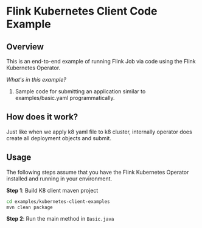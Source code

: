 <!--
Licensed to the Apache Software Foundation (ASF) under one
or more contributor license agreements.  See the NOTICE file
distributed with this work for additional information
regarding copyright ownership.  The ASF licenses this file
to you under the Apache License, Version 2.0 (the
"License"); you may not use this file except in compliance
with the License.  You may obtain a copy of the License at

  http://www.apache.org/licenses/LICENSE-2.0

Unless required by applicable law or agreed to in writing,
software distributed under the License is distributed on an
"AS IS" BASIS, WITHOUT WARRANTIES OR CONDITIONS OF ANY
KIND, either express or implied.  See the License for the
specific language governing permissions and limitations
under the License.
-->

# Flink Kubernetes Client Code Example

## Overview

This is an end-to-end example of running Flink Job via code using the Flink Kubernetes Operator.

*What's in this example?*

1. Sample code for submitting an application similar to examples/basic.yaml programmatically.

## How does it work?

Just like when we apply k8 yaml file to k8 cluster, internally operator does create all deployment objects and submit.


## Usage

The following steps assume that you have the Flink Kubernetes Operator installed and running in your environment.

**Step 1**: Build K8 client maven project
```bash
cd examples/kubernetes-client-examples
mvn clean package
```

**Step 2**: Run the main method in `Basic.java`